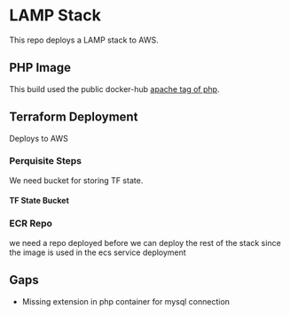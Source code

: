 # LAMP Stack

This repo deploys a LAMP stack to AWS.

## PHP Image

This build used the public docker-hub [apache tag of php](https://hub.docker.com/layers/library/php/apache/images/sha256-db79535bf6fc6ed888d3f99cd406a42f5aa7fa1a874e0807abbd5ca5ae6fd95a?context=explore).

## Terraform Deployment

Deploys to AWS

### Perquisite Steps

We need bucket for storing TF state.

#### TF State Bucket


### ECR Repo

we need a repo deployed before we can deploy the rest of the stack since the image is used in the ecs service deployment

## Gaps

- Missing extension in php container for mysql connection
